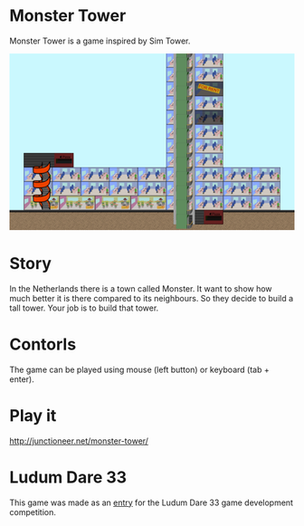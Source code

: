 Monster Tower
=============
Monster Tower is a game inspired by Sim Tower.

![Screenshot of a tower built in Monster Tower game](https://raw.githubusercontent.com/Leffe108/Monster-Tower/master/screenshot-2.png)

# Story
In the Netherlands there is a town called Monster. It want to show how much better it is there compared to its neighbours. So they decide to build a tall tower. Your job is to build that tower.

# Contorls
The game can be played using mouse (left button) or keyboard (tab + enter).

# Play it
http://junctioneer.net/monster-tower/

# Ludum Dare 33
This game was made as an [entry](http://ludumdare.com/compo/ludum-dare-33/?action=preview&uid=38630) for the Ludum Dare 33 game development competition.
